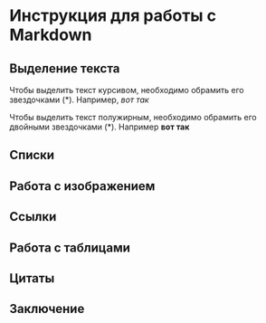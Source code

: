 # Инструкция для работы с Markdown

## Выделение текста                         

Чтобы выделить текст курсивом, необходимо обрамить его звездочками (*). Например, *вот так*

Чтобы выделить текст полужирным, необходимо обрамить его двойными звездочками (*). Например **вот так**

## Списки

## Работа с изображением

## Ссылки

## Работа с таблицами

## Цитаты

## Заключение